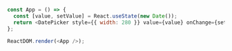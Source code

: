 <!--start-code-->

```js
const App = () => {
  const [value, setValue] = React.useState(new Date());
  return <DatePicker style={{ width: 280 }} value={value} onChange={setValue} />;
};

ReactDOM.render(<App />);
```

<!--end-code-->
